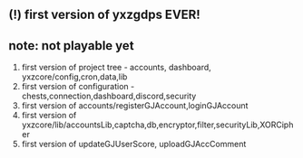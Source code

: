 ## (!) first version of yxzgdps EVER!
## note: not playable yet
1. first version of project tree - accounts, dashboard, yxzcore/config,cron,data,lib
2. first version of configuration - chests,connection,dashboard,discord,security
3. first version of accounts/registerGJAccount,loginGJAccount
4. first version of yxzcore/lib/accountsLib,captcha,db,encryptor,filter,securityLib,XORCipher
5. first version of updateGJUserScore, uploadGJAccComment